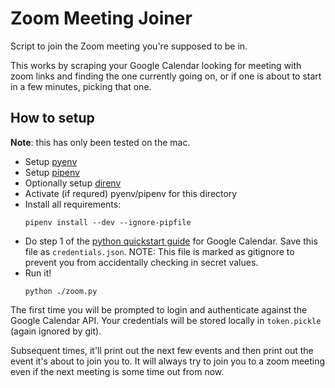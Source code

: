 Zoom Meeting Joiner
===

Script to join the Zoom meeting you're supposed to be in.

This works by scraping your Google Calendar looking for meeting with zoom links and
finding the one currently going on, or if one is about to start in a few minutes,
picking that one.

## How to setup

**Note**: this has only been tested on the mac.

* Setup [pyenv](https://github.com/pyenv/pyenv)
* Setup [pipenv](https://github.com/pypa/pipenv)
* Optionally setup [direnv](https://direnv.net/)
* Activate (if requred) pyenv/pipenv for this directory
* Install all requirements:
  ```shell
  pipenv install --dev --ignore-pipfile
  ```
* Do step 1 of the [python quickstart
  guide](https://developers.google.com/calendar/quickstart/python) for Google Calendar.
  Save this file as `credentials.json`. NOTE: This file is marked as gitignore to
  prevent you from accidentally checking in secret values.
* Run it!
  ```shell
  python ./zoom.py
  ```

The first time you will be prompted to login and authenticate against the Google
Calendar API. Your credentials will be stored locally in `token.pickle` (again ignored
by git).

Subsequent times, it'll print out the next few events and then print out the event it's
about to join you to. It will always try to join you to a zoom meeting even if the next
meeting is some time out from now.
